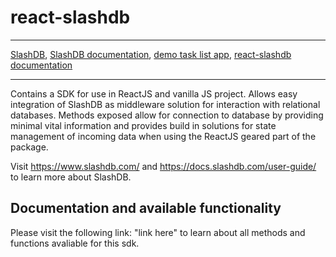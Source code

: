 # react-slashdb
---
[SlashDB](https://www.slashdb.com/), [SlashDB documentation](https://www.slashdb.com/documentation/), [demo task list app](https://github.com/SlashDB/taskapp-demo), [react-slashdb documentation](https://slashdb.github.io/react-slashdb/)

---


Contains a SDK for use in ReactJS and vanilla JS project. Allows easy integration of SlashDB as middleware solution for interaction with relational databases. Methods exposed allow for connection to database by providing minimal vital information and provides build in solutions for state management of incoming data when using the ReactJS geared part of the package.

Visit https://www.slashdb.com/ and https://docs.slashdb.com/user-guide/ to learn more about SlashDB.

## Documentation and available functionality

Please visit the following link: "link here" to learn about all methods and functions avaliable for this sdk.
